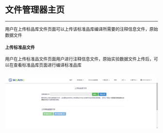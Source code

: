 <!-- 文件管理器 -->

# **文件管理器主页**

<hr/>

用户在上传标品库文件页面可以上传该标准品库编译所需要的注释信息文件，原始数据文件

#### **上传标准品文件**

用户在上传标准品文件页面用户进行注释信息文件，原始实验数据文件上传后，可以在查看标准品库页面进行编译标准品库
<br/>
<br/>

![](images/files-1.png)

<br/>
<br/>
